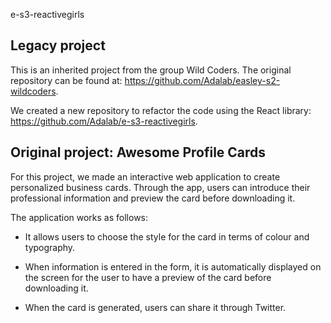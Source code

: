  e-s3-reactivegirls

## Legacy project

This is an inherited project from the group Wild Coders. The original repository can be found at: https://github.com/Adalab/easley-s2-wildcoders.

We created a new repository to refactor the code using the React library: 
https://github.com/Adalab/e-s3-reactivegirls.

## Original project: Awesome Profile Cards

For this project, we made an interactive web application to create personalized business cards. Through the app, users can introduce their professional information and preview the card before downloading it.

The application works as follows:

- It allows users to choose the style for the card in terms of colour and typography.

- When information is entered in the form, it is automatically displayed on the screen for the user to have a preview of the card before downloading it.

- When the card is generated, users can share it through Twitter.
